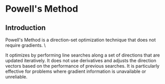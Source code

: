 # Powell's Method


## Introduction

Powell's Method is a direction-set optimization technique that does not require gradients. \\

It optimizes by performing line searches along a set of directions that are updated iteratively. It does not use derivatives and adjusts the direction vectors based on the performance of previous searches. It is particularly effective for problems where gradient information is unavailable or unreliable.